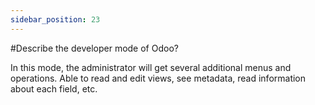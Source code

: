 ```yaml
---
sidebar_position: 23
---
```


#Describe the developer mode of Odoo?

In this mode, the administrator will get several additional menus and operations. Able to read and edit views, see metadata, read information about each field, etc.

